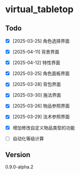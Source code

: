 # virtual_tabletop

## Todo

- [x] [2025-03-25] 角色选择界面
- [x] [2025-04-11] 背景界面
- [x] [2025-04-12] 特性界面
- [x] [2025-03-25] 角色面板界面
- [x] [2025-03-28] 背包界面
- [x] [2025-03-30] 施法界面
- [x] [2025-03-26] 物品参照界面
- [x] [2025-03-29] 法术参照界面

- [x] 增加修改自定义物品类型的功能
- [ ] 自动化等级计算

## Version

0.9.0-alpha.2